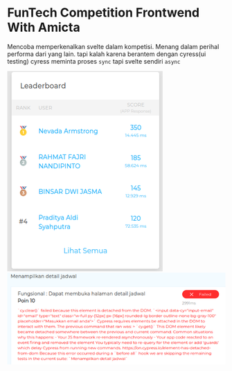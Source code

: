 # FunTech Competition Frontwend With Amicta

Mencoba memperkenalkan svelte dalam kompetisi. Menang dalam perihal performa dari yang lain. tapi kalah karena berantem dengan cyress(ui testing) cyress meminta proses `sync` tapi svelte sendiri `async`

![Ranking Saat screen shot ini di ambil](./assetgit/ranking.png)
![testing failed](./assetgit/testingfailed.png)